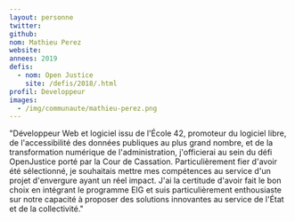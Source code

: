 ```yaml
---
layout: personne
twitter: 
github: 
nom: Mathieu Perez
website:
annees: 2019
defis: 
  - nom: Open Justice
    site: /defis/2018/.html
profil: Developpeur
images:
  - /img/communaute/mathieu-perez.png
---
```


"Développeur Web et logiciel issu de l'École 42, promoteur du logiciel libre, de l'accessibilité des données publiques au plus grand nombre, et de la transformation numérique de l'administration, j'officierai au sein du défi OpenJustice porté par la Cour de Cassation. Particulièrement fier d'avoir été sélectionné, je souhaitais mettre mes compétences au service d'un projet d'envergure ayant un réel impact. J'ai la certitude d'avoir fait le bon choix en intégrant le programme EIG et suis particulièrement enthousiaste sur notre capacité à proposer des solutions innovantes au service de l'État et de la collectivité."
